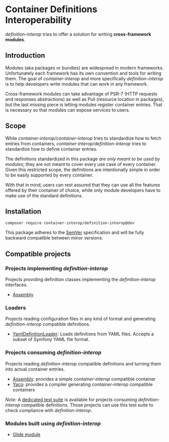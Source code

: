 # Container Definitions Interoperability

*definition-interop* tries to offer a solution for writing **cross-framework modules**.

## Introduction

Modules (aka packages or bundles) are widespread in modern frameworks. Unfortunately each framework has its own convention and tools for writing them. The goal of *container-interop* and more specifically *definition-interop* is to help developers write modules that can work in any framework.

Cross-framework modules can take advantage of PSR-7 (HTTP requests and responses abstractions) as well as Puli (resource location in packages), but the last missing piece is letting modules register container entries. That is necessary so that modules can expose services to users.

## Scope

While *container-interop/container-interop* tries to standardize how to fetch entries from containers, *container-interop/definition-interop* tries to standardize how to define container entries.

The definitions standardized in this package *are only meant to be used by modules*; they are not meant to cover every use case of every container. Given this restricted scope, the definitions are intentionally simple in order to be easily supported by every container.

With that in mind, users can rest assured that they can use all the features offered by their container of choice, while only module developers have to make use of the standard definitions.

## Installation

```
composer require container-interop/definition-interop@dev
```

This package adheres to the [SemVer](http://semver.org/) specification and will be fully backward compatible between minor versions.

## Compatible projects

### Projects implementing *definition-interop*

Projects providing definition classes implementing the *definition-interop* interfaces.

- [Assembly](https://github.com/mnapoli/assembly)

### Loaders

Projects reading configuration files in any kind of format and generating *definition-interop* compatible definitions.

- [YamlDefinitionLoader](https://github.com/thecodingmachine/yaml-definition-loader): Loads definitions from YAML files.
  Accepts a subset of Symfony YAML file format.

### Projects consuming *definition-interop*

Projects reading *definition-interop* compatible definitions and turning them into actual container entries.

- [Assembly](https://github.com/mnapoli/assembly): provides a simple *container-interop* compatible container
- [Yaco](https://github.com/thecodingmachine/yaco): provides a compiler generating *container-interop* compatible containers

*Note:* A [dedicated test suite](https://github.com/container-interop/definition-interop-tests) is 
available for projects consuming *definition-interop* compatible definitions. Those projects can use this test suite
to check compliance with *definition-interop*.

### Modules built using *definition-interop*

- [Glide module](https://github.com/mnapoli/glide-module)
